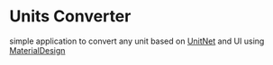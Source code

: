# Units Converter

simple application to convert any unit based on [UnitNet](https://github.com/angularsen/UnitsNet)  and UI using [MaterialDesign](https://github.com/ButchersBoy/MaterialDesignInXamlToolkit)
